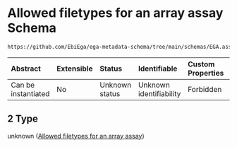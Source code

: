 # Allowed filetypes for an array assay Schema

```txt
https://github.com/EbiEga/ega-metadata-schema/tree/main/schemas/EGA.assay.json#/allOf/2
```



| Abstract            | Extensible | Status         | Identifiable            | Custom Properties | Additional Properties | Access Restrictions | Defined In                                                                 |
| :------------------ | :--------- | :------------- | :---------------------- | :---------------- | :-------------------- | :------------------ | :------------------------------------------------------------------------- |
| Can be instantiated | No         | Unknown status | Unknown identifiability | Forbidden         | Allowed               | none                | [EGA.assay.json\*](../../../schemas/EGA.assay.json "open original schema") |

## 2 Type

unknown ([Allowed filetypes for an array assay](ega-11-allof-allowed-filetypes-for-an-array-assay.md))
